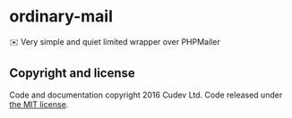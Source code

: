 # ordinary-mail
:envelope: Very simple and quiet limited wrapper over PHPMailer

## Copyright and license

Code and documentation copyright 2016 Cudev Ltd. Code released under [the MIT license](https://github.com/cudev/ordinary-mail/blob/master/LICENSE).
